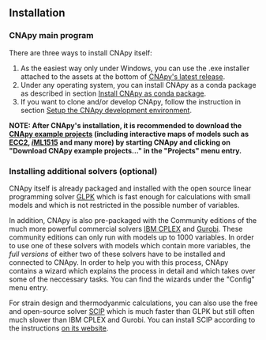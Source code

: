 ## Installation

### CNApy main program

There are three ways to install CNApy itself:

1. As the easiest way only under Windows, you can use the .exe installer attached to the assets at the bottom of [CNApy's latest release](https://github.com/cnapy-org/CNApy/releases/latest).
2. Under any operating system, you can install CNApy as a conda package as described in section [Install CNApy as conda package](https://github.com/cnapy-org/CNApy#install-cnapy-as-conda-package).
3. If you want to clone and/or develop CNApy, follow the instruction in section [Setup the CNApy development environment](https://github.com/cnapy-org/CNApy#setup-the-cnapy-development-environment).

**NOTE: After CNApy's installation, it is recommended to download the [CNApy example projects](https://github.com/cnapy-org/CNApy-projects) (including interactive maps of models such as [ECC2](https://www.nature.com/articles/srep39647), [*i*ML1515](https://www.nature.com/articles/nbt.3956) and many more) by starting CNApy and clicking on "Download CNApy example projects..." in the "Projects" menu entry.**


### Installing additional solvers (optional)

CNApy itself is already packaged and installed with the open source linear programming solver [GLPK](https://www.gnu.org/software/glpk/) which is fast enough for calculations with small models and which is not restricted in the possible number of variables.

In addition, CNApy is also pre-packaged with the Community editions of the much more powerful commercial solvers [IBM CPLEX](https://www.ibm.com/products/ilog-cplex-optimization-studio) and [Gurobi](https://www.gurobi.com/). These community editions can only run with models up to 1000 variables. In order to use one of these solvers with models which contain more variables, the *full versions* of either two of these solvers have to be installed and connected to CNApy. In order to help you with this process, CNApy contains a wizard which explains the process in detail and which takes over some of the neccessary tasks. You can find the wizards under the "Config" menu entry.

For strain design and thermodyanmic calculations, you can also use the free and open-source solver [SCIP](https://www.scipopt.org/) which is much faster than GLPK but still often much slower than IBM CPLEX and Gurobi. You can install SCIP according to the instructions [on its website](https://www.scipopt.org/index.php#download).
